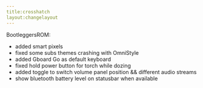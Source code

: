 ```yaml
---
title:crosshatch
layout:changelayout
---
```


BootleggersROM:
- added smart pixels
- fixed some subs themes crashing with OmniStyle
- added Gboard Go as default keyboard
- fixed hold power button for torch while dozing
- added toggle to switch volume panel position && different audio streams
- show bluetooth battery level on statusbar when available

